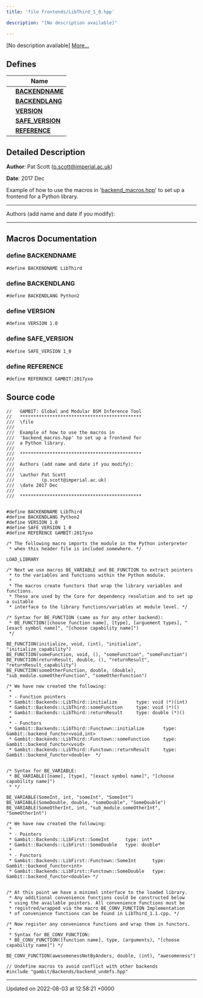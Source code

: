 ```yaml
---
title: 'file frontends/LibThird_1_0.hpp'

description: "[No description available]"

---
```







[No description available] [More...](#detailed-description)

## Defines

|                | Name           |
| -------------- | -------------- |
|  | **[BACKENDNAME](/documentation/code/colliderbit/files/libthird__1__0_8hpp/#define-backendname)**  |
|  | **[BACKENDLANG](/documentation/code/colliderbit/files/libthird__1__0_8hpp/#define-backendlang)**  |
|  | **[VERSION](/documentation/code/colliderbit/files/libthird__1__0_8hpp/#define-version)**  |
|  | **[SAFE_VERSION](/documentation/code/colliderbit/files/libthird__1__0_8hpp/#define-safe-version)**  |
|  | **[REFERENCE](/documentation/code/colliderbit/files/libthird__1__0_8hpp/#define-reference)**  |

## Detailed Description


**Author**: Pat Scott ([p.scott@imperial.ac.uk](mailto:p.scott@imperial.ac.uk)) 

**Date**: 2017 Dec

Example of how to use the macros in '[backend_macros.hpp](/documentation/code/colliderbit/files/backend__macros_8hpp/#file-backend-macros.hpp)' to set up a frontend for a Python library.



------------------

Authors (add name and date if you modify):



------------------




## Macros Documentation

### define BACKENDNAME

```
#define BACKENDNAME LibThird
```


### define BACKENDLANG

```
#define BACKENDLANG Python2
```


### define VERSION

```
#define VERSION 1.0
```


### define SAFE_VERSION

```
#define SAFE_VERSION 1_0
```


### define REFERENCE

```
#define REFERENCE GAMBIT:2017yxo
```


## Source code

```
//   GAMBIT: Global and Modular BSM Inference Tool
//   *********************************************
///  \file
///
///  Example of how to use the macros in
///  'backend_macros.hpp' to set up a frontend for
///  a Python library.
///
///  *********************************************
///
///  Authors (add name and date if you modify):
///
///  \author Pat Scott
///          (p.scott@imperial.ac.uk)
///  \date 2017 Dec
///
///  *********************************************


#define BACKENDNAME LibThird
#define BACKENDLANG Python2
#define VERSION 1.0
#define SAFE_VERSION 1_0
#define REFERENCE GAMBIT:2017yxo

/* The following macro imports the module in the Python interpreter
 * when this header file is included somewhere. */

LOAD_LIBRARY

/* Next we use macros BE_VARIABLE and BE_FUNCTION to extract pointers
 * to the variables and functions within the Python module.
 *
 * The macros create functors that wrap the library variables and functions.
 * These are used by the Core for dependency resolution and to set up a suitable
 * interface to the library functions/variables at module level. */

/* Syntax for BE_FUNCTION (same as for any other backend):
 * BE_FUNCTION([choose function name], [type], [arguement types], "[exact symbol name]", "[choose capability name]")
 */

BE_FUNCTION(initialize, void, (int), "initialize", "initialize_capability")
BE_FUNCTION(someFunction, void, (), "someFunction", "someFunction")
BE_FUNCTION(returnResult, double, (), "returnResult", "returnResult_capability")
BE_FUNCTION(someOtherFunction, double, (double), "sub_module.someOtherFunction", "someOtherFunction")

/* We have now created the following:
 *
 * - Function pointers
 * Gambit::Backends::LibThird::initialize       type: void (*)(int)
 * Gambit::Backends::LibThird::someFunction     type: void (*)()
 * Gambit::Backends::LibThird::returnResult     type: double (*)()
 *
 * - Functors
 * Gambit::Backends::LibThird::Functown::initialize       type: Gambit::backend_functor<void,int>
 * Gambit::Backends::LibThird::Functown::someFunction     type: Gambit::backend_functor<void>
 * Gambit::Backends::LibThird::Functown::returnResult     type: Gambit::backend_functor<double>  */


/* Syntax for BE_VARIABLE:
 * BE_VARIABLE([name], [type], "[exact symbol name]", "[choose capability name]")
 * */

BE_VARIABLE(SomeInt, int, "someInt", "SomeInt")
BE_VARIABLE(SomeDouble, double, "someDouble", "SomeDouble")
BE_VARIABLE(SomeOtherInt, int, "sub_module.someOtherInt", "SomeOtherInt")

/* We have now created the following:
 *
 * - Pointers
 * Gambit::Backends::LibFirst::SomeInt      type: int*
 * Gambit::Backends::LibFirst::SomeDouble   type: double*
 *
 * - Functors
 * Gambit::Backends::LibFirst::Functown::SomeInt      type: Gambit::backend_functor<int>
 * Gambit::Backends::LibFirst::Functown::SomeDouble   type: Gambit::backend_functor<double> */


/* At this point we have a minimal interface to the loaded library.
 * Any additional convenience functions could be constructed below
 * using the available pointers. All convenience functions must be
 * registred/wrapped via the macro BE_CONV_FUNCTION Implementation
 * of convenience functions can be found in LibThird_1.1.cpp. */

/* Now register any convenience functions and wrap them in functors.
 *
 * Syntax for BE_CONV_FUNCTION:
 * BE_CONV_FUNCTION([function name], type, (arguments), "[choose capability name]") */

BE_CONV_FUNCTION(awesomenessNotByAnders, double, (int), "awesomeness")

// Undefine macros to avoid conflict with other backends
#include "gambit/Backends/backend_undefs.hpp"
```


-------------------------------

Updated on 2022-08-03 at 12:58:21 +0000
